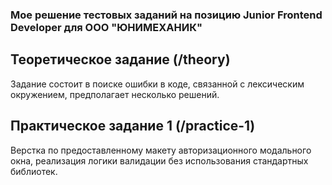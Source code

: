 ### Мое решение тестовых заданий на позицию Junior Frontend Developer для ООО "ЮНИМЕХАНИК"


## Теоретическое задание (/theory)
Задание состоит в поиске ошибки в коде, связанной с лексическим окружением, предполагает несколько решений.


## Практическое задание 1 (/practice-1)
Верстка по предоставленному макету авторизационного модального окна, реализация логики валидации без использования стандартных библиотек.